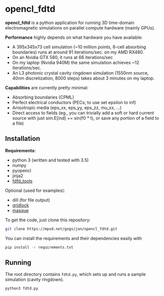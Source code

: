 # opencl_fdtd

**opencl_fdtd** is a python application for running 3D time-domain
electromagnetic simulations on parallel compute hardware (mainly GPUs).

**Performance** highly depends on what hardware you have available:
* A 395x345x73 cell simulation (~10 million points, 8-cell absorbing boundaries)
 runs at around 91 iterations/sec. on my AMD RX480.
* On an Nvidia GTX 580, it runs at 66 iterations/sec
* On my laptop (Nvidia 940M) the same simulation achieves ~12 iterations/sec.
* An L3 photonic crystal cavity ringdown simulation (1550nm source, 40nm
 discretization, 8000 steps) takes about 3 minutes on my laptop.

**Capabilities** are currently pretty minimal:
* Absorbing boundaries (CPML)
* Perfect electrical conductors (PECs; to use set epsilon to inf)
* Anisotropic media (eps_xx, eps_yy, eps_zz, mu_xx, ...)
* Direct access to fields (eg., you can trivially add a soft or hard
 current source with just sim.E[ind] += sin(f0 * t), or save any portion
 of a field to a file)


## Installation

**Requirements:**
* python 3 (written and tested with 3.5)
* numpy
* pyopencl
* jinja2
* [fdfd_tools](https://mpxd.net/gogs/jan/fdfd_tools)

Optional (used for examples):
* dill (for file output)
* [gridlock](https://mpxd.net/gogs/jan/gridlock)
* [masque](https://mpxd.net/gogs/jan/masque)

To get the code, just clone this repository:
```bash
git clone https://mpxd.net/gogs/jan/opencl_fdtd.git
```

You can install the requirements and their dependencies easily with
```bash
pip install -r requirements.txt
```

## Running
The root directory contains ``fdtd.py``, which sets up and runs a sample simulation
 (cavity ringdown).

```bash
python3 fdtd.py
```
